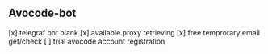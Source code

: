 ## Avocode-bot

[x] telegraf bot blank
[x] available proxy retrieving
[x] free temprorary email get/check
[ ] trial avocode account registration

